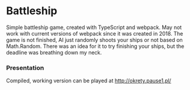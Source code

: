 # Battleship
 Simple battleship game, created with TypeScript and webpack. May not work with current versions of webpack since it was created in 2018. 
 The game is not finished, AI just randomly shoots your ships or not based on Math.Random. There was an idea for it to try finishing your ships, but the deadline was breathing down my neck.

### Presentation
 Compiled, working version can be played at http://okrety.pause1.pl/
